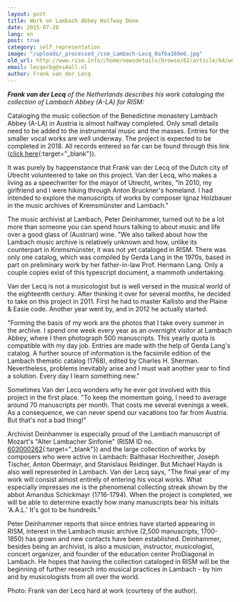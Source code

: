 ```yaml
---
layout: post
title: Work on Lambach Abbey Halfway Done
date: 2015-07-20
lang: en
post: true
category: self_representation
image: "/uploads/_processed_/csm_Lambach-Lecq_0af6a169e6.jpg"
old_url: http://www.rism.info//home/newsdetails/browse/62/article/64/work-on-lambach-abbey-halfway-done.html
email: lecqerbg@xs4all.nl
author: Frank van der Lecq
---
```



**_Frank van der Lecq_** _of the Netherlands describes his work cataloging the collection of Lambach Abbey (A-LA) for RISM:_

Cataloging the music collection of the Benedictine monastery Lambach Abbey (A-LA) in Austria is almost halfway completed. Only small details need to be added to the instrumental music and the masses. Entries for the smaller vocal works are well underway. The project is expected to be completed in 2018. All records entered so far can be found through this link ([click here](https://opac.rism.info/search?View=rism&siglum=A-LA){:target="_blank"}).

It was purely by happenstance that Frank van der Lecq of the Dutch city of Utrecht volunteered to take on this project. Van der Lecq, who makes a living as a speechwriter for the mayor of Utrecht, writes, "In 2010, my girlfriend and I were hiking through Anton Bruckner's homeland. I had intended to explore the manuscripts of works by composer Ignaz Holzbauer in the music archives of Kremsmünster and Lambach."

The music archivist at Lambach, Peter Deinhammer, turned out to be a lot more than someone you can spend hours talking to about music and life over a good glass of (Austrian) wine. "We also talked about how the Lambach music archive is relatively unknown and how, unlike its counterpart in Kremsmünster, it was not yet cataloged in RISM. There was only one catalog, which was compiled by Gerda Lang in the 1970s, based in part on preliminary work by her father-in-law Prof. Hermann Lang. Only a couple copies exist of this typescript document, a mammoth undertaking.

Van der Lecq is not a musicologist but is well versed in the musical world of the eighteenth century. After thinking it over for several months, he decided to take on this project in 2011. First he had to master Kallisto and the Plaine & Easie code. Another year went by, and in 2012 he actually started.

"Forming the basis of my work are the photos that I take every summer in the archive. I spend one week every year as an overnight visitor at Lambach Abbey, where I then photograph 500 manuscripts. This yearly quota is compatible with my day job. Entries are made with the help of Gerda Lang's catalog. A further source of information is the facsimile edition of the Lambach thematic catalog (1768), edited by Charles H. Sherman. Nevertheless, problems inevitably arise and I must wait another year to find a solution. Every day I learn something new."

Sometimes Van der Lecq wonders why he ever got involved with this project in the first place. "To keep the momentum going, I need to average around 70 manuscripts per month. That costs me several evenings a week. As a consequence, we can never spend our vacations too far from Austria. But that's not a bad thing!"

Archivist Deinhammer is especially proud of the Lambach manuscript of Mozart's "Alter Lambacher Sinfonie" (RISM ID no. [603000262](https://opac.rism.info/search?id=603000262){:target="_blank"}) and the large collection of works by composers who were active in Lambach: Balthasar Hochreither, Joseph Tischer, Anton Obermayr, and Stanislaus Reidinger. But Michael Haydn is also well represented in Lambach. Van der Lecq says, "The final year of my work will consist almost entirely of entering his vocal works. What especially impresses me is the phenomenal collecting streak shown by the abbot Amandus Schickmayr (1716-1794). When the project is completed, we will be able to determine exactly how many manuscripts bear his initials 'A.A.L.' It's got to be hundreds."

Peter Deinhammer reports that since entries have started appearing in RISM, interest in the Lambach music archive (2,500 manuscripts, 1700-1850) has grown and new contacts have been established. Deinhammer, besides being an archivist, is also a musician, instructor, musicologist, concert organizer, and founder of the education center ProDiagonal in Lambach. He hopes that having the collection cataloged in RISM will be the beginning of further research into musical practices in Lambach - by him and by musicologists from all over the world.

Photo: Frank van der Lecq hard at work (courtesy of the author).



<script type="text/javascript">var switchTo5x=true;</script><script type="text/javascript" src="http://w.sharethis.com/button/buttons.js"></script><script type="text/javascript">stLight.options({publisher: "9b601438-1ce1-49d8-bfd7-9cff5df54c17", doNotHash: false, doNotCopy: false, hashAddressBar: false});</script>